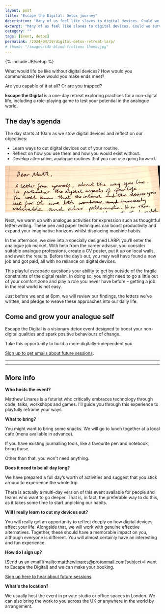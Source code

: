 ```yaml
---
layout: post
title: "Escape the Digital: Detox journey"
description: "Many of us feel like slaves to digital devices. Could we survive without them? This day-long game supports and challenges you to forge analogue habits to prove you can escape the digital."
excerpt: "Many of us feel like slaves to digital devices. Could we survive without them? This day-long game supports and challenges you to forge analogue habits to prove you can escape the digital."
category: ""
tags: [Event, detox]
permalink: /2024/04/29/digital-detox-retreat-larp/
# thumb: "/images/t4h-blind-fictions-thumb.jpg"
---
```

{% include JB/setup %}

What would life be like without digital devices? How would you communicate? How would you make ends meet? 

Are you capable of it at all? Or are you trapped?

**Escape the Digital** is a one-day retreat exploring practices for a non-digital life, including a role-playing game to test your potential in the analogue world.

<!-- &raquo; (Sign up for our May event)[] -->


The day’s agenda
----------------

The day starts at 10am as we stow digital devices and reflect on our objectives:

- Learn ways to cut digital devices out of your routine.
- Reflect on how you use them and how you would exist without.
- Develop alternative, analogue routines that you can use going forward.

<div class="image-full"><img class="image-right" src='/images/escape-the-digital-letter-to-self.jpeg'>
</div>

Next, we warm up with analogue activities for expression such as thoughtful letter-writing. These pen and paper techniques can boost productivity and expand your imaginative horizons whilst displacing machine habits.

In the afternoon, we dive into a specially designed LARP: you’ll enter the analogue job market. With help from the career advisor, you consider suitable analogue professions, create a CV poster, put it up on local walls, and await the results. Before the day’s out, you may well have found a new job and got paid, all with no reliance on digital devices.

This playful escapade questions your ability to get by outside of the fragile constraints of the digital realm. In doing so, you might need to go a little out of your comfort zone and play a role you never have before – getting a job in the real world is not easy.

Just before we end at 6pm, we will review our findings, the letters we've written, and pledge to weave these approaches into our daily life.


Come and grow your analogue self
----------------------------

Escape the Digital is a visionary detox event designed to boost your non-digital qualities and spark positive behaviours of change.

Take this opportunity to build a more digitally-independent you.

<!-- For more info or to join our <strong>next retreat <strong> [just send us an email](mailto:matthewlinares@protonmail.com?subject=I want to Escape the Digital) and we'll let you know. -->

[Sign up to get emails about future sessions](https://mailchi.mp/59094c77024f/from-site).

<hr><hr>

More info
---------

**Who hosts the event?**

Matthew Linares is a  futurist who critically embraces technology through code, talks, workshops and games. I'll guide you through this experience to playfully reframe your ways.

**What to bring?**

You might want to bring some snacks. We will go to lunch together at a local cafe (menu available in advance). 

If you have existing journalling tools, like a favourite pen and notebook, bring those.

Other than that, you won't need anything.

**Does it need to be all day long?**

We have prepared a full day’s worth of activities and suggest that you stick around to experience the whole trip.

There is actually a multi-day version of this event available for people and teams who want to go deeper. That is, in fact, the preferable way to do this, as it takes some time to start unpicking our habits.

**Will I really learn to cut my devices out?**

You will really get an opportunity to reflect deeply on how digital devices affect your life. Alongside that, we will work with genuine effective alternatives. Together, these should have a memorable impact on you, although everyone is different. You will almost certainly have an interesting and fun experience.


**How do I sign up?**

[Send us an email](mailto:matthewlinares@protonmail.com?subject=I want to Escape the Digital) and we can make your booking.

[Sign up here to hear about future sessions](https://mailchi.mp/59094c77024f/from-site).


**What's the location?**

We usually host the event in private studio or office spaces in London. We can also bring the work to you across the UK or anywhere in the world by arrangement.

<!-- Testimonials -->
